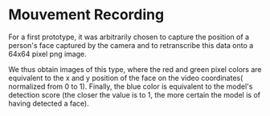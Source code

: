 
# Mouvement Recording 

For a first prototype, it was arbitrarily chosen to capture the position of a person's face captured by the camera and to retranscribe this data onto a 64x64 pixel png image.

We thus obtain images of this type, where the red and green pixel colors are equivalent to the x and y position of the face on the video coordinates( normalized from 0 to 1). Finally, the blue color is equivalent to the model's detection score (the closer the value is to 1, the more certain the model is of having detected a face). 


